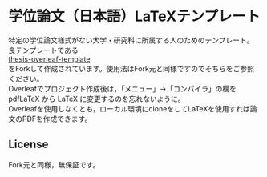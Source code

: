 # 学位論文（日本語）LaTeXテンプレート

特定の学位論文様式がない大学・研究科に所属する人のためのテンプレート。  
良テンプレートである  
[thesis-overleaf-template](https://github.com/sasn0/thesis-overleaf-template)  
をForkして作成されています。使用法はFork元と同様ですのでそちらをご参照ください。  
Overleafでプロジェクト作成後は，「メニュー」->「コンパイラ」の欄を pdfLaTeX から LaTeX に変更するのを忘れないように。  
Overleafを使用しなくとも，ローカル環境にcloneをしてLaTeXを使用すれば論文のPDFを作成できます。  

## License
Fork元と同様，無保証です。  
